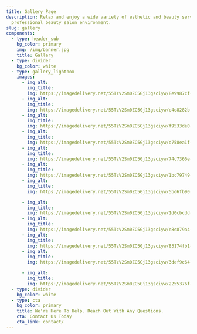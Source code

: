 ```yaml
---
title: Gallery Page
description: Relax and enjoy a wide variety of esthetic and beauty services in a
  professional beauty salon environment.
slug: gallery
components:
  - type: header_sub
    bg_color: primary
    img: /img/banner.jpg
    title: Gallery
  - type: divider
    bg_color: white
  - type: gallery_lightbox
    images:
      - img_alt: 
        img_title: 
        img: https://imagedelivery.net/55TzV2Sm0ZC5Gj13gsciyw/8e9987cf-91c3-4fd8-4e75-5216de760500/SquareDesktop
      - img_alt: 
        img_title: 
        img: https://imagedelivery.net/55TzV2Sm0ZC5Gj13gsciyw/e4e8282b-a89a-4f34-e350-696270d2ef00/SquareDesktop
      - img_alt: 
        img_title: 
        img: https://imagedelivery.net/55TzV2Sm0ZC5Gj13gsciyw/f9533de0-1fb7-48f4-363a-00de164d9900/SquareDesktop
      - img_alt: 
        img_title: 
        img: https://imagedelivery.net/55TzV2Sm0ZC5Gj13gsciyw/d758ea1f-5e4f-41db-d0eb-bee8b061cc00/SquareDesktop
      - img_alt: 
        img_title: 
        img: https://imagedelivery.net/55TzV2Sm0ZC5Gj13gsciyw/74c7366e-df6a-491f-8b9c-66e576784200/SquareDesktop
      - img_alt: 
        img_title: 
        img: https://imagedelivery.net/55TzV2Sm0ZC5Gj13gsciyw/1bc79749-88ef-4c21-b366-0d45fd523700/SquareDesktop
      - img_alt: 
        img_title: 
        img: https://imagedelivery.net/55TzV2Sm0ZC5Gj13gsciyw/5bd6fb90-406d-4330-3b67-4d5c9c028700/SquareDesktop

      - img_alt: 
        img_title: 
        img: https://imagedelivery.net/55TzV2Sm0ZC5Gj13gsciyw/1d0cbcdd-5303-493e-6709-1efdad339e00/SquareDesktop
      - img_alt: 
        img_title: 
        img: https://imagedelivery.net/55TzV2Sm0ZC5Gj13gsciyw/e8e879a4-f84f-4efd-6518-027315126d00/SquareDesktop
      - img_alt: 
        img_title: 
        img: https://imagedelivery.net/55TzV2Sm0ZC5Gj13gsciyw/83174fb1-862b-45c8-dd8f-ac3e58a13b00/SquareDesktop
      - img_alt: 
        img_title: 
        img: https://imagedelivery.net/55TzV2Sm0ZC5Gj13gsciyw/3def9c64-3785-41cf-b4a3-c76388e0e100/SquareDesktop

      - img_alt: 
        img_title: 
        img: https://imagedelivery.net/55TzV2Sm0ZC5Gj13gsciyw/2255376f-dda4-4dc3-dc97-f933f5a17000/SquareDesktop
  - type: divider
    bg_color: white
  - type: cta
    bg_color: primary
    title: We're Here To Help. Reach Out With Any Questions.
    cta: Contact Us Today
    cta_link: contact/
---
```

